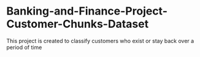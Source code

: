 # Banking-and-Finance-Project-Customer-Chunks-Dataset
This project is created to classify customers who exist  or stay back over a period of time

